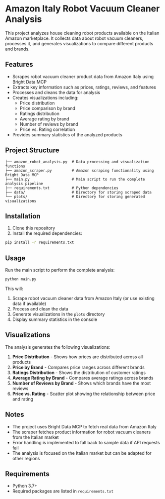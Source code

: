 # Amazon Italy Robot Vacuum Cleaner Analysis

This project analyzes house cleaning robot products available on the Italian Amazon marketplace. It collects data about robot vacuum cleaners, processes it, and generates visualizations to compare different products and brands.

## Features

- Scrapes robot vacuum cleaner product data from Amazon Italy using Bright Data MCP
- Extracts key information such as prices, ratings, reviews, and features
- Processes and cleans the data for analysis
- Creates visualizations including:
  - Price distribution
  - Price comparison by brand
  - Ratings distribution
  - Average rating by brand
  - Number of reviews by brand
  - Price vs. Rating correlation
- Provides summary statistics of the analyzed products

## Project Structure

```
├── amazon_robot_analysis.py  # Data processing and visualization functions
├── amazon_scraper.py         # Amazon scraping functionality using Bright Data MCP
├── main.py                   # Main script to run the complete analysis pipeline
├── requirements.txt          # Python dependencies
├── data/                     # Directory for storing scraped data
└── plots/                    # Directory for storing generated visualizations
```

## Installation

1. Clone this repository
2. Install the required dependencies:

```bash
pip install -r requirements.txt
```

## Usage

Run the main script to perform the complete analysis:

```bash
python main.py
```

This will:
1. Scrape robot vacuum cleaner data from Amazon Italy (or use existing data if available)
2. Process and clean the data
3. Generate visualizations in the `plots` directory
4. Display summary statistics in the console

## Visualizations

The analysis generates the following visualizations:

1. **Price Distribution** - Shows how prices are distributed across all products
2. **Price by Brand** - Compares price ranges across different brands
3. **Ratings Distribution** - Shows the distribution of customer ratings
4. **Average Rating by Brand** - Compares average ratings across brands
5. **Number of Reviews by Brand** - Shows which brands have the most reviews
6. **Price vs. Rating** - Scatter plot showing the relationship between price and rating

## Notes

- The project uses Bright Data MCP to fetch real data from Amazon Italy
- The scraper fetches product information for robot vacuum cleaners from the Italian market
- Error handling is implemented to fall back to sample data if API requests fail
- The analysis is focused on the Italian market but can be adapted for other regions

## Requirements

- Python 3.7+
- Required packages are listed in `requirements.txt`